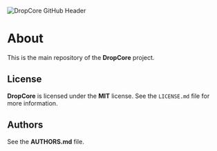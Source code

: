 ![DropCore GitHub Header](https://raw.githubusercontent.com/web-DropCore/image-assets/master/github-header.png)

# About

This is the main repository of the __DropCore__ project.

## License

__DropCore__ is licensed under the **MIT** license. See the `LICENSE.md` file for more information.

## Authors

See the __AUTHORS.md__ file.
